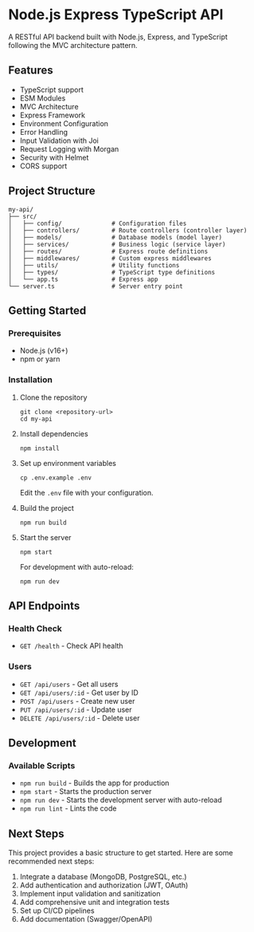 # Node.js Express TypeScript API

A RESTful API backend built with Node.js, Express, and TypeScript following the MVC architecture pattern.

## Features

- TypeScript support
- ESM Modules
- MVC Architecture
- Express Framework
- Environment Configuration
- Error Handling
- Input Validation with Joi
- Request Logging with Morgan
- Security with Helmet
- CORS support

## Project Structure

```
my-api/
├── src/
│   ├── config/              # Configuration files
│   ├── controllers/         # Route controllers (controller layer)
│   ├── models/              # Database models (model layer)
│   ├── services/            # Business logic (service layer)
│   ├── routes/              # Express route definitions
│   ├── middlewares/         # Custom express middlewares
│   ├── utils/               # Utility functions
│   ├── types/               # TypeScript type definitions
│   └── app.ts               # Express app
└── server.ts                # Server entry point
```

## Getting Started

### Prerequisites

- Node.js (v16+)
- npm or yarn

### Installation

1. Clone the repository

   ```
   git clone <repository-url>
   cd my-api
   ```

2. Install dependencies

   ```
   npm install
   ```

3. Set up environment variables

   ```
   cp .env.example .env
   ```

   Edit the `.env` file with your configuration.

4. Build the project

   ```
   npm run build
   ```

5. Start the server

   ```
   npm start
   ```

   For development with auto-reload:

   ```
   npm run dev
   ```

## API Endpoints

### Health Check

- `GET /health` - Check API health

### Users

- `GET /api/users` - Get all users
- `GET /api/users/:id` - Get user by ID
- `POST /api/users` - Create new user
- `PUT /api/users/:id` - Update user
- `DELETE /api/users/:id` - Delete user

## Development

### Available Scripts

- `npm run build` - Builds the app for production
- `npm start` - Starts the production server
- `npm run dev` - Starts the development server with auto-reload
- `npm run lint` - Lints the code

## Next Steps

This project provides a basic structure to get started. Here are some recommended next steps:

1. Integrate a database (MongoDB, PostgreSQL, etc.)
2. Add authentication and authorization (JWT, OAuth)
3. Implement input validation and sanitization
4. Add comprehensive unit and integration tests
5. Set up CI/CD pipelines
6. Add documentation (Swagger/OpenAPI)
